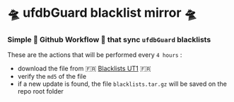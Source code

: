 # :flying_saucer: ufdbGuard blacklist mirror :flying_saucer:

### Simple :robot: Github Workflow :robot: that sync `ufdbGuard` blacklists

These are the actions that will be performed every `4 hours` :

- download the file from :fr: [Blacklists UT1](https://dsi.ut-capitole.fr/blacklists/index_en.php) :fr:
- verify the `md5` of the file
- if a new update is found, the file `blacklists.tar.gz` will be saved on the repo root folder
